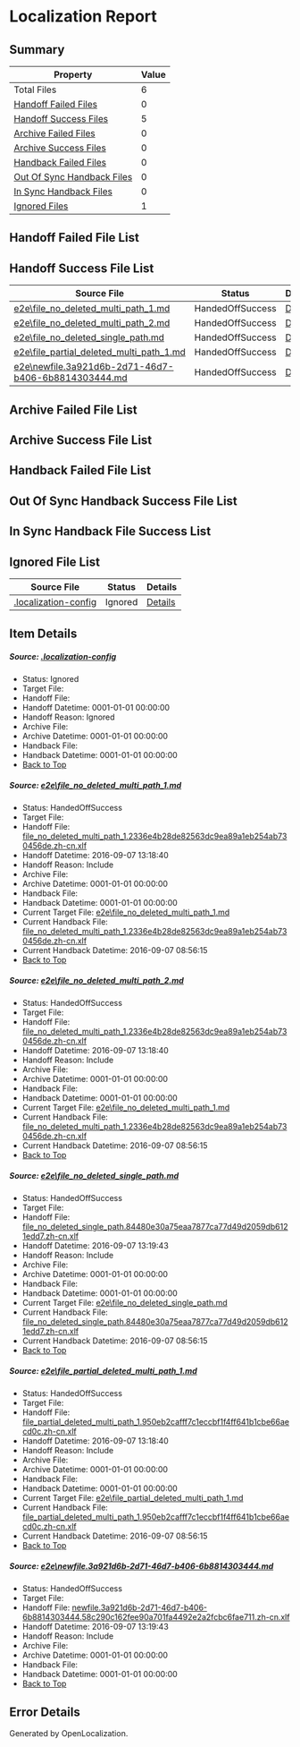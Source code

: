 # <a name='report-top'></a> Localization Report

## Summary
 Property | Value 
 -------- | ----- 
 Total Files | 6
[ Handoff Failed Files ](#handoff-failed-list)| 0
[ Handoff Success Files ](#handoff-success-list)| 5
[ Archive Failed Files ](#archive-failed-list)| 0
[ Archive Success Files ](#archive-success-list)| 0
[ Handback Failed Files ](#handback-failed-list)| 0
[ Out Of Sync Handback Files ](#outofsync-handback-success-list)| 0
[ In Sync Handback Files ](#insync-handback-success-list)| 0
[ Ignored Files ](#ignored-list)| 1

## <a name='handoff-failed-list'></a> Handoff Failed File List

## <a name='handoff-success-list'></a> Handoff Success File List
 Source File | Status | Details 
 ----------- | ------ | ------- 
 [e2e\file_no_deleted_multi_path_1.md](https://github.com/OpenLocalizationTestOrg/ol-test0/blob/1d3d3d22526b17aca0320173bb39cd3aa335028d/e2e/file_no_deleted_multi_path_1.md) | HandedOffSuccess | [Details](#6b026266345d5b09d46ac41aea39ade203cc97d31)
 [e2e\file_no_deleted_multi_path_2.md](https://github.com/OpenLocalizationTestOrg/ol-test0/blob/c8bb4e5b142c408f45e9ac9910765d1a4685683d/e2e/file_no_deleted_multi_path_2.md) | HandedOffSuccess | [Details](#6b026266345d5b09d46ac41aea39ade203cc97d32)
 [e2e\file_no_deleted_single_path.md](https://github.com/OpenLocalizationTestOrg/ol-test0/blob/c8bb4e5b142c408f45e9ac9910765d1a4685683d/e2e/file_no_deleted_single_path.md) | HandedOffSuccess | [Details](#2bae10da85bdf1f070280765434bbf60320b3f373)
 [e2e\file_partial_deleted_multi_path_1.md](https://github.com/OpenLocalizationTestOrg/ol-test0/blob/1d3d3d22526b17aca0320173bb39cd3aa335028d/e2e/file_partial_deleted_multi_path_1.md) | HandedOffSuccess | [Details](#0ffdc154cc7232d0573dad290bb32bda313175a14)
 [e2e\newfile.3a921d6b-2d71-46d7-b406-6b8814303444.md](https://github.com/OpenLocalizationTestOrg/ol-test0/blob/c8bb4e5b142c408f45e9ac9910765d1a4685683d/e2e/newfile.3a921d6b-2d71-46d7-b406-6b8814303444.md) | HandedOffSuccess | [Details](#209178bb6a408bf7883fd3a06a460d94add67eaf5)

## <a name='archive-failed-list'></a> Archive Failed File List

## <a name='archive-success-list'></a> Archive Success File List

## <a name='handback-failed-list'></a> Handback Failed File List

## <a name='outofsync-handback-success-list'></a> Out Of Sync Handback Success File List

## <a name='insync-handback-success-list'></a> In Sync Handback File Success List

## <a name='ignored-list'></a> Ignored File List
 Source File | Status | Details 
 ----------- | ------ | ------- 
 [.localization-config](https://github.com/OpenLocalizationTestOrg/ol-test0/blob/c8bb4e5b142c408f45e9ac9910765d1a4685683d/.localization-config) | Ignored | [Details](#c268a05ecaa7ec85942ed632c29928ee5bd6da8d0)

## Item Details
##### <a name='c268a05ecaa7ec85942ed632c29928ee5bd6da8d0'></a> Source: [.localization-config](https://github.com/OpenLocalizationTestOrg/ol-test0/blob/c8bb4e5b142c408f45e9ac9910765d1a4685683d/.localization-config)
* Status: Ignored
* Target File: 
* Handoff File: 
* Handoff Datetime: 0001-01-01 00:00:00
* Handoff Reason: Ignored
* Archive File: 
* Archive Datetime: 0001-01-01 00:00:00
* Handback File: 
* Handback Datetime: 0001-01-01 00:00:00
* [Back to Top](#report-top)

##### <a name='6b026266345d5b09d46ac41aea39ade203cc97d31'></a> Source: [e2e\file_no_deleted_multi_path_1.md](https://github.com/OpenLocalizationTestOrg/ol-test0/blob/1d3d3d22526b17aca0320173bb39cd3aa335028d/e2e/file_no_deleted_multi_path_1.md)
* Status: HandedOffSuccess
* Target File: 
* Handoff File: [file_no_deleted_multi_path_1.2336e4b28de82563dc9ea89a1eb254ab730456de.zh-cn.xlf](https://github.com/OpenLocalizationTestOrg/ol-test0-handoff/blob/2c9376415a721d04e2037c79e42774c11bbac0f9/ol-handoff/OpenLocalizationTestOrg/ol-test0-zhcn/yuwzho/mt/file_no_deleted_multi_path_1.2336e4b28de82563dc9ea89a1eb254ab730456de.zh-cn.xlf)
* Handoff Datetime: 2016-09-07 13:18:40
* Handoff Reason: Include
* Archive File: 
* Archive Datetime: 0001-01-01 00:00:00
* Handback File: 
* Handback Datetime: 0001-01-01 00:00:00
* Current Target File: [e2e\file_no_deleted_multi_path_1.md](https://github.com/OpenLocalizationTestOrg/ol-test0-zhcn/blob/6b20894f4a307865d2e1afafdc1967c3e9f220a4/e2e/file_no_deleted_multi_path_1.md)
* Current Handback File: [file_no_deleted_multi_path_1.2336e4b28de82563dc9ea89a1eb254ab730456de.zh-cn.xlf](https://github.com/OpenLocalizationTestOrg/ol-test0-handback/blob/4deb511c1b074ace869ebda56cf316944abbfc25/ol-handback/OpenLocalizationTestOrg/ol-test0-zhcn/yuwzho/mt/file_no_deleted_multi_path_1.2336e4b28de82563dc9ea89a1eb254ab730456de.zh-cn.xlf)
* Current Handback Datetime: 2016-09-07 08:56:15
* [Back to Top](#report-top)

##### <a name='6b026266345d5b09d46ac41aea39ade203cc97d32'></a> Source: [e2e\file_no_deleted_multi_path_2.md](https://github.com/OpenLocalizationTestOrg/ol-test0/blob/c8bb4e5b142c408f45e9ac9910765d1a4685683d/e2e/file_no_deleted_multi_path_2.md)
* Status: HandedOffSuccess
* Target File: 
* Handoff File: [file_no_deleted_multi_path_1.2336e4b28de82563dc9ea89a1eb254ab730456de.zh-cn.xlf](https://github.com/OpenLocalizationTestOrg/ol-test0-handoff/blob/2c9376415a721d04e2037c79e42774c11bbac0f9/ol-handoff/OpenLocalizationTestOrg/ol-test0-zhcn/yuwzho/mt/file_no_deleted_multi_path_1.2336e4b28de82563dc9ea89a1eb254ab730456de.zh-cn.xlf)
* Handoff Datetime: 2016-09-07 13:18:40
* Handoff Reason: Include
* Archive File: 
* Archive Datetime: 0001-01-01 00:00:00
* Handback File: 
* Handback Datetime: 0001-01-01 00:00:00
* Current Target File: [e2e\file_no_deleted_multi_path_1.md](https://github.com/OpenLocalizationTestOrg/ol-test0-zhcn/blob/6b20894f4a307865d2e1afafdc1967c3e9f220a4/e2e/file_no_deleted_multi_path_1.md)
* Current Handback File: [file_no_deleted_multi_path_1.2336e4b28de82563dc9ea89a1eb254ab730456de.zh-cn.xlf](https://github.com/OpenLocalizationTestOrg/ol-test0-handback/blob/4deb511c1b074ace869ebda56cf316944abbfc25/ol-handback/OpenLocalizationTestOrg/ol-test0-zhcn/yuwzho/mt/file_no_deleted_multi_path_1.2336e4b28de82563dc9ea89a1eb254ab730456de.zh-cn.xlf)
* Current Handback Datetime: 2016-09-07 08:56:15
* [Back to Top](#report-top)

##### <a name='2bae10da85bdf1f070280765434bbf60320b3f373'></a> Source: [e2e\file_no_deleted_single_path.md](https://github.com/OpenLocalizationTestOrg/ol-test0/blob/c8bb4e5b142c408f45e9ac9910765d1a4685683d/e2e/file_no_deleted_single_path.md)
* Status: HandedOffSuccess
* Target File: 
* Handoff File: [file_no_deleted_single_path.84480e30a75eaa7877ca77d49d2059db6121edd7.zh-cn.xlf](https://github.com/OpenLocalizationTestOrg/ol-test0-handoff/blob/3b5a8d847130f5a83b10b9165c107e432e31bb50/ol-handoff/OpenLocalizationTestOrg/ol-test0-zhcn/yuwzho/mt/file_no_deleted_single_path.84480e30a75eaa7877ca77d49d2059db6121edd7.zh-cn.xlf)
* Handoff Datetime: 2016-09-07 13:19:43
* Handoff Reason: Include
* Archive File: 
* Archive Datetime: 0001-01-01 00:00:00
* Handback File: 
* Handback Datetime: 0001-01-01 00:00:00
* Current Target File: [e2e\file_no_deleted_single_path.md](https://github.com/OpenLocalizationTestOrg/ol-test0-zhcn/blob/6b20894f4a307865d2e1afafdc1967c3e9f220a4/e2e/file_no_deleted_single_path.md)
* Current Handback File: [file_no_deleted_single_path.84480e30a75eaa7877ca77d49d2059db6121edd7.zh-cn.xlf](https://github.com/OpenLocalizationTestOrg/ol-test0-handback/blob/4deb511c1b074ace869ebda56cf316944abbfc25/ol-handback/OpenLocalizationTestOrg/ol-test0-zhcn/yuwzho/mt/file_no_deleted_single_path.84480e30a75eaa7877ca77d49d2059db6121edd7.zh-cn.xlf)
* Current Handback Datetime: 2016-09-07 08:56:15
* [Back to Top](#report-top)

##### <a name='0ffdc154cc7232d0573dad290bb32bda313175a14'></a> Source: [e2e\file_partial_deleted_multi_path_1.md](https://github.com/OpenLocalizationTestOrg/ol-test0/blob/1d3d3d22526b17aca0320173bb39cd3aa335028d/e2e/file_partial_deleted_multi_path_1.md)
* Status: HandedOffSuccess
* Target File: 
* Handoff File: [file_partial_deleted_multi_path_1.950eb2cafff7c1eccbf1f4ff641b1cbe66aecd0c.zh-cn.xlf](https://github.com/OpenLocalizationTestOrg/ol-test0-handoff/blob/2c9376415a721d04e2037c79e42774c11bbac0f9/ol-handoff/OpenLocalizationTestOrg/ol-test0-zhcn/yuwzho/mt/file_partial_deleted_multi_path_1.950eb2cafff7c1eccbf1f4ff641b1cbe66aecd0c.zh-cn.xlf)
* Handoff Datetime: 2016-09-07 13:18:40
* Handoff Reason: Include
* Archive File: 
* Archive Datetime: 0001-01-01 00:00:00
* Handback File: 
* Handback Datetime: 0001-01-01 00:00:00
* Current Target File: [e2e\file_partial_deleted_multi_path_1.md](https://github.com/OpenLocalizationTestOrg/ol-test0-zhcn/blob/6b20894f4a307865d2e1afafdc1967c3e9f220a4/e2e/file_partial_deleted_multi_path_1.md)
* Current Handback File: [file_partial_deleted_multi_path_1.950eb2cafff7c1eccbf1f4ff641b1cbe66aecd0c.zh-cn.xlf](https://github.com/OpenLocalizationTestOrg/ol-test0-handback/blob/4deb511c1b074ace869ebda56cf316944abbfc25/ol-handback/OpenLocalizationTestOrg/ol-test0-zhcn/yuwzho/mt/file_partial_deleted_multi_path_1.950eb2cafff7c1eccbf1f4ff641b1cbe66aecd0c.zh-cn.xlf)
* Current Handback Datetime: 2016-09-07 08:56:15
* [Back to Top](#report-top)

##### <a name='209178bb6a408bf7883fd3a06a460d94add67eaf5'></a> Source: [e2e\newfile.3a921d6b-2d71-46d7-b406-6b8814303444.md](https://github.com/OpenLocalizationTestOrg/ol-test0/blob/c8bb4e5b142c408f45e9ac9910765d1a4685683d/e2e/newfile.3a921d6b-2d71-46d7-b406-6b8814303444.md)
* Status: HandedOffSuccess
* Target File: 
* Handoff File: [newfile.3a921d6b-2d71-46d7-b406-6b8814303444.58c290c162fee90a701fa4492e2a2fcbc6fae711.zh-cn.xlf](https://github.com/OpenLocalizationTestOrg/ol-test0-handoff/blob/3b5a8d847130f5a83b10b9165c107e432e31bb50/ol-handoff/OpenLocalizationTestOrg/ol-test0-zhcn/yuwzho/mt/newfile.3a921d6b-2d71-46d7-b406-6b8814303444.58c290c162fee90a701fa4492e2a2fcbc6fae711.zh-cn.xlf)
* Handoff Datetime: 2016-09-07 13:19:43
* Handoff Reason: Include
* Archive File: 
* Archive Datetime: 0001-01-01 00:00:00
* Handback File: 
* Handback Datetime: 0001-01-01 00:00:00
* [Back to Top](#report-top)


## Error Details

Generated by OpenLocalization.
